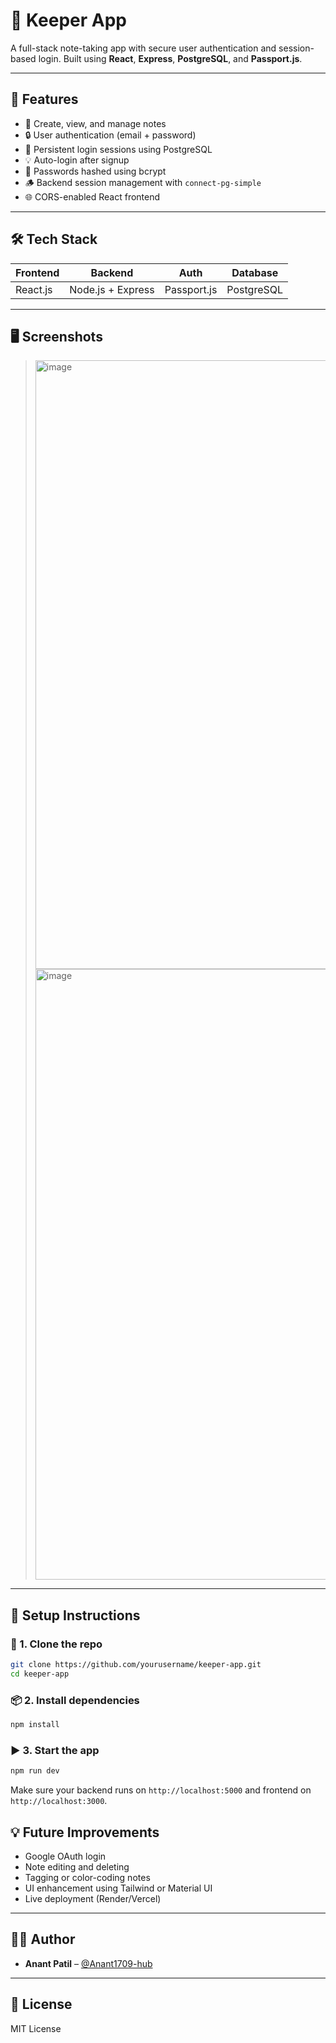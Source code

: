 # 🧠 Keeper App

A full-stack note-taking app with secure user authentication and session-based login. Built using **React**, **Express**, **PostgreSQL**, and **Passport.js**.

---

## 🚀 Features

- 🧾 Create, view, and manage notes
- 🔒 User authentication (email + password)
- 🪪 Persistent login sessions using PostgreSQL
- 💡 Auto-login after signup
- 🔐 Passwords hashed using bcrypt
- 🪵 Backend session management with `connect-pg-simple`
- 🌐 CORS-enabled React frontend

---

## 🛠️ Tech Stack

| Frontend | Backend         | Auth         | Database   |
|----------|------------------|--------------|------------|
| React.js | Node.js + Express | Passport.js | PostgreSQL |

---

## 🖥️ Screenshots

> <img width="1880" height="974" alt="image" src="https://github.com/user-attachments/assets/c27a1e34-b618-4eca-9555-cd05cbc474da" />
> <img width="1913" height="977" alt="image" src="https://github.com/user-attachments/assets/a4a55708-7020-4b5b-b51e-7013e953ed46" />


---

## 🔧 Setup Instructions

### 📁 1. Clone the repo

```bash
git clone https://github.com/yourusername/keeper-app.git
cd keeper-app
```

### 📦 2. Install dependencies


```bash
npm install
```

### ▶️ 3. Start the app
```bash
npm run dev
```

Make sure your backend runs on `http://localhost:5000` and frontend on `http://localhost:3000`.


## 💡 Future Improvements

- Google OAuth login
- Note editing and deleting
- Tagging or color-coding notes
- UI enhancement using Tailwind or Material UI
- Live deployment (Render/Vercel)

---

## 👨‍💻 Author

- **Anant Patil** – [@Anant1709-hub](https://github.com/Anant1709-hub)

---

## 📄 License

MIT License
